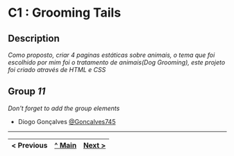 # C1 : Grooming Tails
## Description
_Como proposto, criar 4 paginas estáticas sobre animais, o tema que foi escolhido por mim foi o tratamento de animais(Dog Grooming), este projeto foi criado através de HTML e CSS_


## Group _11_

_Don't forget to add the group elements_

* Diogo Gonçalves [@Goncalves745](https://github.com/goncalves745)



---
< Previous | [^ Main](../../../) | [Next >](c2.md)
:--- | :---: | ---: 
